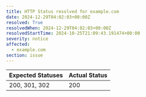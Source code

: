 ```yaml
---
title: HTTP Status resolved for example.com
date: 2024-12-29T04:02:03+00:00Z
resolved: True
resolvedWhen: 2024-12-29T04:02:03+00:00Z
resolvedStartTime: 2024-10-25T21:09:43.191474+00:00
severity: notice
affected:
  - example.com
section: issue
---
```


| Expected Statuses | Actual Status  |
|-------------------|----------------|
| 200, 301, 302 | 200 |
